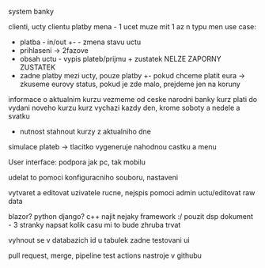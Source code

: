 system banky

clienti, ucty clientu
platby
mena - 1 ucet muze mit 1 az n typu men
use case:
- platba - in/out +- - zmena stavu uctu
- prihlaseni -> 2fazove
- obsah uctu - vypis plateb/prijmu + zustatek NELZE ZAPORNY ZUSTATEK
- zadne platby mezi ucty, pouze platby +-
pokud chceme platit eura -> zkuseme eurovy status, pokud je zde malo, prejdeme jen na koruny

informace o aktualnim kurzu vezmeme od ceske narodni banky
kurz plati do vydani noveho kurzu
kurz vychazi  kazdy den, krome soboty a nedele a svatku
- nutnost stahnout kurzy z aktualniho dne

simulace plateb -> tlacitko vygeneruje nahodnou castku a menu

User interface:
 podpora jak pc, tak mobilu

udelat to pomoci konfiguracniho souboru, nastaveni

vytvaret a editovat uzivatele rucne, nejspis pomoci admin uctu/editovat raw data

blazor? python django?
c++ najit nejaky framework :/
pouzit dsp dokument - 3 stranky
napsat kolik casu mi to bude zhruba trvat

vyhnout se v databazich id u tabulek
zadne testovani ui

pull request, merge, pipeline test
actions nastroje v githubu